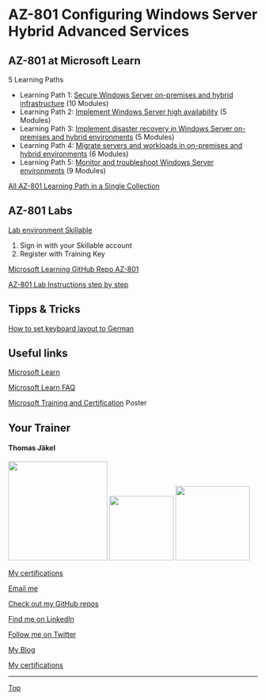 # AZ-801 Configuring Windows Server Hybrid Advanced Services


## AZ-801 at Microsoft Learn

 
5 Learning Paths
- Learning Path 1: [Secure Windows Server on-premises and hybrid infrastructure](https://learn.microsoft.com/en-us/training/paths/secure-windows-server-premises-hybrid-infrastructures/) (10 Modules)
- Learning Path 2: [Implement Windows Server high availability](https://learn.microsoft.com/en-us/training/paths/implement-windows-server-high-availability/) (5 Modules)
- Learning Path 3: [Implement disaster recovery in Windows Server on-premises and hybrid environments](https://learn.microsoft.com/en-us/training/paths/implement-disaster-recovery-windows-server-premises/) (5 Modules)
- Learning Path 4: [Migrate servers and workloads in on-premises and hybrid environments](https://learn.microsoft.com/en-us/training/paths/migrate-servers-workloads-premises-hybrid-environments/) (6 Modules)
- Learning Path 5: [Monitor and troubleshoot Windows Server environments](https://learn.microsoft.com/en-us/training/paths/monitor-troubleshoot-windows-server-environments/) (9 Modules)

[All AZ-801 Learning Path in a Single Collection](https://aka.ms/AZ-801LearnCollection)



## AZ-801 Labs

[Lab environment Skillable](https://brainymotion.learnondemand.net) 

1. Sign in with your Skillable account 
2. Register with Training Key

[Microsoft Learning GitHub Repo AZ-801](https://github.com/MicrosoftLearning/AZ-801-Configuring-Windows-Server-Hybrid-Advanced-Services)

[AZ-801 Lab Instructions step by step](https://microsoftlearning.github.io/AZ-801-Configuring-Windows-Server-Hybrid-Advanced-Services/)



## Tipps & Tricks

[How to set keyboard layout to German](Keyboard-German)




## Useful links

[Microsoft Learn](https://learn.microsoft.com)

[Microsoft Learn FAQ](https://learn.microsoft.com/en-us/training/support/faq?pivots=general)

[Microsoft Training and Certification](https://aka.ms/traincertposter) Poster






##  Your Trainer
#### Thomas Jäkel

<img src="https://download69118.blob.core.windows.net/anon/Profilbild.jpg" width="200"/>
<a href="https://www.credly.com/badges/c1fe9e82-60d2-4268-8204-3709479a2bf9/public_url"><img src="https://download69118.blob.core.windows.net/anon/microsoft-certified-trainer-2023-2024.png" width="130"/></a>
<a href="https://www.credly.com/badges/fc4737d8-923a-4d37-8f1a-497c08a7c1ff/public_url"><img src="https://download69118.blob.core.windows.net/anon/AAI-badge.png" width="150"/></a>

[My certifications](https://www.credly.com/users/thomas-jakel)

[Email me](mailto:thomas.jaekel@brainymotion.de?subject=AZ-801)

[Check out my GitHub repos](https://github.com/www42)

[Find me on LinkedIn](https://linkedin.com/in/tjkkll)

[Follow me on Twitter](https://twitter.com/tjkkll)

[My Blog](https://blog.az.training)

[My certifications](https://www.credly.com/users/thomas-jakel)

---

[Top](#az-801-configuring-windows-server-hybrid-advanced-services)